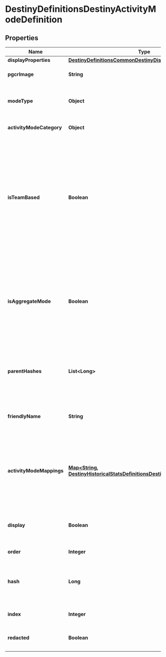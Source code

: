 
# DestinyDefinitionsDestinyActivityModeDefinition

## Properties
Name | Type | Description | Notes
------------ | ------------- | ------------- | -------------
**displayProperties** | [**DestinyDefinitionsCommonDestinyDisplayPropertiesDefinition**](DestinyDefinitionsCommonDestinyDisplayPropertiesDefinition.md) |  |  [optional]
**pgcrImage** | **String** | If this activity mode has a related PGCR image, this will be the path to said image. |  [optional]
**modeType** | **Object** | The Enumeration value for this Activity Mode. Pass this identifier into Stats endpoints to get aggregate stats for this mode. |  [optional]
**activityModeCategory** | **Object** | The type of play being performed in broad terms (PVP, PVE) |  [optional]
**isTeamBased** | **Boolean** | If True, this mode has oppositional teams fighting against each other rather than \&quot;Free-For-All\&quot; or Co-operative modes of play.  Note that Aggregate modes are never marked as team based, even if they happen to be team based at the moment. At any time, an aggregate whose subordinates are only team based could be changed so that one or more aren&#39;t team based, and then this boolean won&#39;t make much sense (the aggregation would become \&quot;sometimes team based\&quot;). Let&#39;s not deal with that right now. |  [optional]
**isAggregateMode** | **Boolean** | If true, this mode is an aggregation of other, more specific modes rather than being a mode in itself. This includes modes that group Features/Events rather than Gameplay, such as Trials of The Nine: Trials of the Nine being an Event that is interesting to see aggregate data for, but when you play the activities within Trials of the Nine they are more specific activity modes such as Clash. |  [optional]
**parentHashes** | **List&lt;Long&gt;** | The hash identifiers of the DestinyActivityModeDefinitions that represent all of the \&quot;parent\&quot; modes for this mode. For instance, the Nightfall Mode is also a member of AllStrikes and AllPvE. |  [optional]
**friendlyName** | **String** | A Friendly identifier you can use for referring to this Activity Mode. We really only used this in our URLs, so... you know, take that for whatever it&#39;s worth. |  [optional]
**activityModeMappings** | [**Map&lt;String, DestinyHistoricalStatsDefinitionsDestinyActivityModeType&gt;**](DestinyHistoricalStatsDefinitionsDestinyActivityModeType.md) | If this exists, the mode has specific Activities (referred to by the Key) that should instead map to other Activity Modes when they are played. This was useful in D1 for Private Matches, where we wanted to have Private Matches as an activity mode while still referring to the specific mode being played. |  [optional]
**display** | **Boolean** | If FALSE, we want to ignore this type when we&#39;re showing activity modes in BNet UI. It will still be returned in case 3rd parties want to use it for any purpose. |  [optional]
**order** | **Integer** | The relative ordering of activity modes. |  [optional]
**hash** | **Long** | The unique identifier for this entity. Guaranteed to be unique for the type of entity, but not globally.  When entities refer to each other in Destiny content, it is this hash that they are referring to. |  [optional]
**index** | **Integer** | The index of the entity as it was found in the investment tables. |  [optional]
**redacted** | **Boolean** | If this is true, then there is an entity with this identifier/type combination, but BNet is not yet allowed to show it. Sorry! |  [optional]




